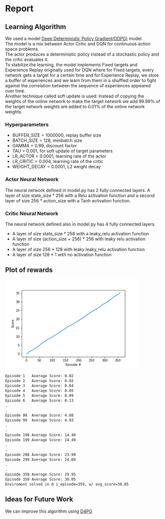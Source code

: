 # Report

## Learning Algorithm

We used a model [Deep Deterministic Policy Gradient(DDPG)](https://arxiv.org/pdf/1509.02971.pdf) model.  
The model is a mix between Actor Critic and DQN for continuous action space problems.  
The actor produces a deterministic policy instead of a stochastic policy and the critic evaluates it.  
To stabilize the learning, the model implements Fixed targets and Experience Replay  originally used for DQN where for Fixed targets, every network gets a target for a certain time and for Experience Replay, we store a buffer of experiences and we learn from them in a shuffled order to fight against the correlation between the sequence of experiences appeared over time.  
Another technique called soft update is used: Instead of copying the weights of the online network to make the target network we add 99.99% of the target network weights are added to 0.01% of the online network weights.

### Hyperparameters
- BUFFER_SIZE = 1000000, replay buffer size
- BATCH_SIZE = 128, minibatch size
- GAMMA = 0.99, discount factor
- TAU = 0.001, for soft update of target parameters
- LR_ACTOR = 0.0001, learning rate of the actor 
- LR_CRITIC = 0.004, learning rate of the critic
- WEIGHT_DECAY = 0.0001, L2 weight decay


### Actor Neural Network
The neural network defined in model.py has 2 fully connected layers.
A layer of size state_size * 256 with a Relu activation function and a second layer of size 256 * action_size with a Tanh activation function.

### Critic Neural Network
The neural network defined also in model.py has 4 fully connected layers.
- A layer of size state_size * 256 with a leaky_relu activation function
- A layer of size (action_size + 256) * 256 with leaky relu activation function
- A layer of size 256 * 128 with leaky leaky_relu activation function
- A layer of size 128 * 1 with no activation function

## Plot of rewards

![Reward Plot](scores.png)

```
Episode 1	Average Score: 0.02
Episode 2	Average Score: 0.02
Episode 3	Average Score: 0.04
Episode 4	Average Score: 0.05
Episode 5	Average Score: 0.09
Episode 6	Average Score: 0.13
.
.
Episode 98	Average Score: 4.88
Episode 99	Average Score: 4.93
.
.
Episode 198	Average Score: 14.40
Episode 199	Average Score: 14.49
.
.
Episode 298	Average Score: 23.99
Episode 299	Average Score: 24.09
.
.
Episode 358	Average Score: 29.95
Episode 359	Average Score: 30.05
Enviroment solved in @ i_episode=359, w/ avg_score=30.05

```

## Ideas for Future Work
We can improve this algorithm using [D4PG](https://openreview.net/forum?id=SyZipzbCb)


